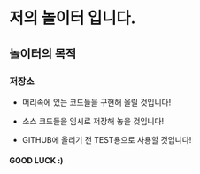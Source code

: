 # 저의 놀이터 입니다.
 
 ## 놀이터의 목적
 
 ### 저장소
- 머리속에 있는 코드들을 구현해 올릴 것입니다!

- 소스 코드들을 임시로 저장해 놓을 것입니다!

- GITHUB에 올리기 전 TEST용으로 사용할 것입니다!

#### GOOD LUCK :)
